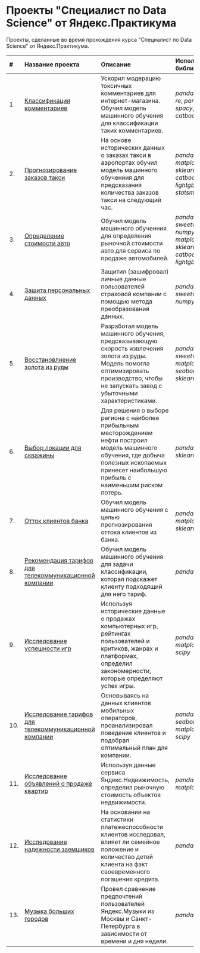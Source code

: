 # Проекты "Специалист по Data Science" от Яндекс.Практикума 
Проекты, сделанные во время прохождения курса "Специалист по Data Science" от Яндекс.Практикума.


|#|Название проекта|Описание|Используемые библиотеки|
|:-|:---------------|:-------|:----------------------|
|1.|[Классификация комментариев](https://github.com/SajKey/yandex_practicum_projects/tree/main/13_classifying_comments)|Ускорил модерацию токсичных комментариев для интернет-магазина. Обучил модель машинного обучения для классификации таких комментариев.|*pandas*, *numpy*, *re*, *pandarallel*, *spacy*, *sklearn*, *catboost*|
|2.|[Прогнозирование заказов такси](https://github.com/SajKey/yandex_practicum_projects/tree/main/12_predicting_taxi_trips)|На основе исторических данных о заказах такси в аэропортах обучил модель машинного обученния для предсказания количества заказов такси на следующий час.|*pandas*, *numpy*, *matplotlib*, *sklearn*, *catboost*, *lightgbm*, *statsmodels*|
|3.|[Определение стоимости авто](https://github.com/SajKey/yandex_practicum_projects/tree/main/11_car_price_prediction)|Обучил модель машинного обученния для определения рыночной стоимости авто для сервиса по продаже автомобилей.|*pandas*, *sweetviz*, *numpy*, *matplotlib*, *sklearn*, *catboost*, *lightgbm*|
|4.|[Защита персональных данных](https://github.com/SajKey/yandex_practicum_projects/tree/main/10_the_algorithm_for_data_protection)|Защитил (зашифровал) личные данные пользователей страховой компании с помощью метода преобразования данных.|*pandas*, *sweetviz*, *numpy*, *sklearn*|
|5.|[Восстановлнение золота из руды](https://github.com/SajKey/yandex_practicum_projects/tree/main/09_machine_learning_model_for_a_metalworking_enterprise)|Разработал модель машинного обучения, предсказывающую скорость извлечения золота из руды. Модель помогла оптимизировать производство, чтобы не запускать завод с убыточными характеристиками.|*pandas*, *sweetviz*, *matplotlib*, *seaborn*, *sklearn*|
|6.|[Выбор локации для скважины](https://github.com/SajKey/yandex_practicum_projects/tree/main/08_development_of_new_oil_fields)|Для решения о выборе региона с наиболее прибыльным месторождением нефти построил модель машинного обучения, где добыча полезных ископаемых принесет наибольшую прибыль с наименьшим риском потерь.|*pandas*, *numpy*, *sklearn*|
|7.|[Отток клиентов банка](https://github.com/SajKey/yandex_practicum_projects/tree/main/07_bank_churn_prediction)|Обучил модель машинного обучения с целью прогнозирования оттока клиентов из банка.|*pandas*, *numpy*, *matplotlib*, *sklearn*|
|8.|[Рекомендация тарифов для телекоммуникационной компании](https://github.com/SajKey/yandex_practicum_projects/tree/main/06_classifying_profitable_plan_for_a_telecom_company)|Обучил модель машинного обучения для задачи классификации, которая подскажет клиенту подходящий для него тариф.|*pandas*, *sklearn*|
|9.|[Исследование успешности игр](https://github.com/SajKey/yandex_practicum_projects/tree/main/05_patterns_that_determine_the_success_of_game_platforms)|Используя исторические данные о продажах компьютерных игр, рейтингах пользователей и критиков, жанрах и платформах, определил закономерности, которые определяют успех игры.|*pandas*, *matplotlib*, *scipy*|
|10.|[Исследование тарифов для телекоммуникационной компании](https://github.com/SajKey/yandex_practicum_projects/tree/main/04_determination_of_a_profitable_plan_for_a_telecom_company)|Основываясь на данных клиентов мобильных операторов, проанализировал поведение клиентов и подобрал оптимальный план для компании.|*pandas*, *numpy*, *seaborn*, *matplotlib*, *scipy*|
|11.|[Исследование объявлений о продаже квартир](https://github.com/SajKey/yandex_practicum_projects/tree/main/03_real_estate_market_analysis)|Используя данные сервиса Яндекс.Недвижимость, определил рыночную стоимость объектов недвижимости.|*pandas*, *matplotlib*|
|12.|[Исследование надежности заемщиков](https://github.com/SajKey/yandex_practicum_projects/tree/main/02_research_on_the_borrowers)|На основании на статистики платежеспособности клиентов исследовал, влияет ли семейное положение и количество детей клиента на факт своевременного погашения кредита.|*pandas*|
|13.|[Музыка больших городов](https://github.com/SajKey/yandex_practicum_projects/tree/main/01_cities_music)|Провел сравнение предпочтений пользователей Яндекс.Музыки из Москвы и Санкт-Петербурга в зависимости от времени и дня недели.|*pandas*|
